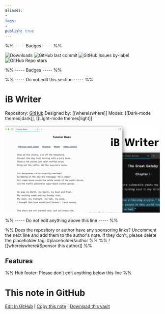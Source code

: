 ```yaml
---
aliases:
- 
tags: 
- 
publish: true
---
```


%% ----- Badges ----- %%

![Downloads](https://img.shields.io/badge/downloads-5094-573E7A?style=for-the-badge&logo=)
![GitHub last commit](https://img.shields.io/github/last-commit/whereiswhere/iB-Writer?color=573E7A&label=last%20update&logo=github&style=for-the-badge)
![GitHub issues by-label](https://img.shields.io/github/issues/whereiswhere/iB-Writer/help%20wanted?color=573E7A&logo=github&style=for-the-badge) 
![GitHub Repo stars](https://img.shields.io/github/stars/whereiswhere/iB-Writer?color=573E7A&logo=github&style=for-the-badge)

%% ----- Badges ----- %%

%% ----- Do not edit this section ----- %%

# iB Writer

Repository: [GitHub](https://github.com/whereiswhere/iB-Writer)
Designed by: [[whereiswhere]]
Modes: [[Dark-mode themes|dark]], [[Light-mode themes|light]]



![screenshot](https://github.com/whereiswhere/iB-Writer/raw/HEAD/store-screenshot.png)

%% ----- Do not edit anything above this line ----- %% 

%% Does the repository or author have any sponsoring links? Uncomment the next line and add them to the author's note. If they don't, please delete the placeholder tag: #placeholder/author %%
%% ![[whereiswhere#Sponsor this author]] %%


## Features



%% Hub footer: Please don't edit anything below this line %%

# This note in GitHub

<span class="git-footer">[Edit In GitHub](https://github.dev/obsidian-community/obsidian-hub/blob/main/02%20-%20Community%20Expansions/02.05%20All%20Community%20Expansions/Themes/iB%20Writer.md "git-hub-edit-note") | [Copy this note](https://raw.githubusercontent.com/obsidian-community/obsidian-hub/main/02%20-%20Community%20Expansions/02.05%20All%20Community%20Expansions/Themes/iB%20Writer.md "git-hub-copy-note") | [Download this vault](https://github.com/obsidian-community/obsidian-hub/archive/refs/heads/main.zip "git-hub-download-vault") </span>
